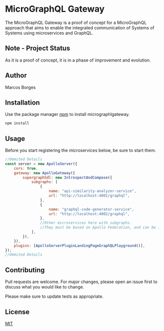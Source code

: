 # MicroGraphQL Gateway

The MicroGraphQL Gateway is a proof of concept for a MicroGraphQL approach that aims to enable the integrated communication of Systems of Systems using microservices and GraphQL.

## Note - Project Status

As it is a proof of concept, it is in a phase of improvement and evolution.

## Author

Marcos Borges

## Installation

Use the package manager [npm](https://www.npmjs.com) to install micrographlgateway.

```bash
npm install
```

## Usage

Before you start registering the microservices below, be sure to start them.

```javascript
//Ommited Details
const server = new ApolloServer({
	cors: true,
	gateway: new ApolloGateway({
		supergraphSdl: new IntrospectAndCompose({
			subgraphs: [
				{
					name: "api-similarity-analyzer-service",
					url: "http://localhost:4001/graphql",
				},
				{
					name: "graphql-code-generator-service",
					url: "http://localhost:4002/graphql",
				},
				//Other microservices here with subgraphs.
				//They must be based on Apollo Federation, and can be in java, python, among others.
			],
		}),
	}),
	plugins: [ApolloServerPluginLandingPageGraphQLPlayground()],
});
//Ommited Details
```

## Contributing

Pull requests are welcome. For major changes, please open an issue first to discuss what you would like to change.

Please make sure to update tests as appropriate.

## License

[MIT](https://choosealicense.com/licenses/mit/)
